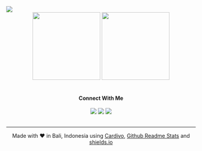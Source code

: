 <img src="https://cardivo.vercel.app/api?name=Adi%20Aryasuta&description=Software%20engineering%20student%20at%20SMK%20N%201%20Denpasar&image=https://avatars.githubusercontent.com/u/71261331?v=4&backgroundColor=%23ffffff&instagram=adiiaryasutaa&github=adiiaryasutaa&twitter=lolcecep&fontColor=%23222222&iconColor=%23222222&pattern=brickWall&colorPattern=%23f4f4f4">
  
<br>

<div align="center">
  
  <div>
    <img height="180px" src="https://github-readme-stats.vercel.app/api?username=adiiaryasutaa&show_icons=true">
    <img height="180px" src="https://github-readme-stats.vercel.app/api/top-langs/?username=adiiaryasutaa&layout=compact&langs_count=8">
  </div>

  <br>
  
<!--   <div>
    <img src="https://img.shields.io/badge/c++-%23195A8F.svg?&style=for-the-badge&logo=cplusplus&logoColor=%23ffffff"/>
    <img src="https://img.shields.io/badge/java-%23E40404.svg?&style=for-the-badge&logo=java&logoColor=%23ffffff"/>
    <img src="https://img.shields.io/badge/python-%231E4562.svg?&style=for-the-badge&logo=python&logoColor=%23ffffff"/>
    <img src="https://img.shields.io/badge/javascript-%23FFE927.svg?&style=for-the-badge&logo=javascript&logoColor=%23242424"/>
    <img src="https://img.shields.io/badge/bootstrap-%235F2BAA.svg?&style=for-the-badge&logo=bootstrap&logoColor=%23ffffff"/>
    <img src="https://img.shields.io/badge/tailwind%20css-%2323A4BA.svg?&style=for-the-badge&logo=tailwind%20css&logoColor=%23ffffff"/>
    <img src="https://img.shields.io/badge/node%20js-%238CC849.svg?&style=for-the-badge&logo=nodedotjs&logoColor=%23ffffff"/>
    <img src="https://img.shields.io/badge/mysql-%23EF9215.svg?&style=for-the-badge&logo=mysql&logoColor=%23ffffff"/>
  </div>
  
  <br> -->
  
  <div>
    <h4>Connect With Me</h4>
    <a href="mailto:adiaryasuta.dev@gmail.com" style="text-decoration: none;">
      <img src="https://img.shields.io/badge/email-%23EA4335?&style=for-the-badge&logo=gmail&logoColor=white"/>
    </a>
    <a href="https://twitter.com/lolcecep" style="text-decoration: none;">
      <img src="https://img.shields.io/badge/twitter-%231DA1F2?&style=for-the-badge&logo=twitter&logoColor=white"/>
    </a>
    <a href="https://instagram.com/adiiaryasutaa" style="text-decoration: none;">
      <img src="https://img.shields.io/badge/instagram-%23E4405F?&style=for-the-badge&logo=instagram&logoColor=white"/>
    </a>
  </div>
  
  <br>
  
  <hr>
  
  Made with ❤ in Bali, Indonesia using [Cardivo](https://github.com/satyawikananda/cardivo), [Github Readme Stats](https://github.com/anuraghazra/github-readme-stats) and [shields.io](https://shields.io/)
  
</div>
